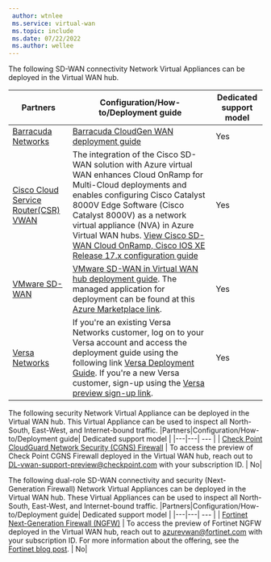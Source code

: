 ```yaml
---
 author: wtnlee
 ms.service: virtual-wan
 ms.topic: include
 ms.date: 07/22/2022
 ms.author: wellee
---
```


The following SD-WAN connectivity Network Virtual Appliances can be deployed in the Virtual WAN hub.

|Partners|Configuration/How-to/Deployment guide| Dedicated support model |
|---|---| --- |
|[Barracuda Networks](https://azuremarketplace.microsoft.com/marketplace/apps/barracudanetworks.barracuda_cloudgenwan_gateway?tab=Overviewus/marketplace/apps/barracudanetworks.barracuda_cloudgenwan_gateway?tab=Overview)| [Barracuda CloudGen WAN deployment guide](https://campus.barracuda.com/product/cloudgenwan/doc/91980640/deployment/)| Yes|
|[Cisco Cloud Service Router(CSR) VWAN](https://aka.ms/ciscoMarketPlaceOffer)| The integration of the Cisco SD-WAN solution with Azure virtual WAN enhances Cloud OnRamp for Multi-Cloud deployments and enables configuring Cisco Catalyst 8000V Edge Software (Cisco Catalyst 8000V) as a network virtual appliance (NVA) in Azure Virtual WAN hubs. [View Cisco SD-WAN Cloud OnRamp, Cisco IOS XE Release 17.x configuration guide](https://www.cisco.com/c/en/us/td/docs/routers/sdwan/configuration/cloudonramp/ios-xe-17/cloud-onramp-book-xe/cloud-onramp-multi-cloud.html#Cisco_Concept.dita_c61e0e7a-fff8-4080-afee-47b81e8df701) | Yes|
|[VMware SD-WAN ](https://sdwan.vmware.com/partners/microsoft) | [VMware SD-WAN in Virtual WAN hub deployment guide](https://kb.vmware.com/s/article/82746). The managed application for deployment can be found at this [Azure Marketplace link](https://azuremarketplace.microsoft.com/marketplace/apps/velocloud.vmware_sdwan_in_vwan).| Yes|
| [Versa Networks](https://versa-networks.com/partners/microsoft-azure.php) | If you're an existing Versa Networks customer, log on to your Versa account and access the deployment guide using the following link [Versa Deployment Guide](https://docs.versa-networks.com/Special:AuthenticationProviders?returntotitle=Getting_Started%2FDeployment_and_Initial_Configuration%2FBranch_Deployment%2FInitial_Configuration%2FInstall_a_VOS_Cloud_Gateway_on_an_Azure_Virtual_WAN). If you're a new Versa customer, sign-up using the [Versa preview sign-up link](https://versa-networks.com/demo/). | Yes |

The following security Network Virtual Appliance can be deployed in the Virtual WAN hub. This Virtual Appliance can be used to inspect all North-South, East-West, and Internet-bound traffic.
|Partners|Configuration/How-to/Deployment guide| Dedicated support model |
|---|---| --- | 
| [Check Point CloudGuard Network Security (CGNS) Firewall](https://pages.checkpoint.com/cgns-vwan-hub-ea.html) | To access the preview of Check Point CGNS Firewall deployed in the Virtual WAN hub, reach out to DL-vwan-support-preview@checkpoint.com with your subscription ID. | No|


The following dual-role SD-WAN connectivity and security (Next-Generation Firewall) Network Virtual Appliances can be deployed in the Virtual WAN hub. These Virtual Appliances can be used to inspect all North-South, East-West, and Internet-bound traffic.
|Partners|Configuration/How-to/Deployment guide| Dedicated support model |
|---|---| --- | 
| [Fortinet Next-Generation Firewall (NGFW)](https://www.fortinet.com/products/next-generation-firewall) | To access the preview of Fortinet NGFW deployed in the Virtual WAN hub, reach out to azurevwan@fortinet.com with your subscription ID. For more information about the offering, see the [Fortinet blog post](https://www.fortinet.com/blog/business-and-technology/fortigate-vm-first-ngfw-and-secure-sd-wan-integration-in-microsoft-azure-virtual-wan). | No|
